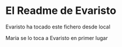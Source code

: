 # El Readme de Evaristo

Evaristo ha tocado este fichero desde local

Maria se lo toca a Evaristo en primer lugar
